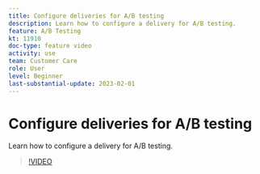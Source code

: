 ```yaml
---
title: Configure deliveries for A/B testing
description: Learn how to configure a delivery for A/B testing. 
feature: A/B Testing
kt: 11910
doc-type: feature video
activity: use
team: Customer Care
role: User
level: Beginner
last-substantial-update: 2023-02-01
---
```


# Configure deliveries for A/B testing

Learn how to configure a delivery for A/B testing.

>[!VIDEO](https://video.tv.adobe.com/v/3415929?quality=12&learn=on)

